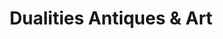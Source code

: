 ---
title: "Dualities Antiques & Art"
url: /larchmont/dualities-antiques-and-art/
shop: antiques
---